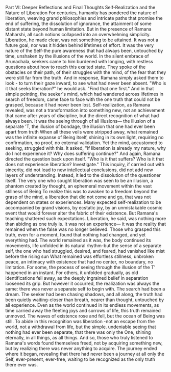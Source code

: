 Part VI: Deeper Reflections and Final Thoughts
Self-Realization and the Nature of Liberation
For centuries, humanity has pondered the nature of liberation, weaving grand philosophies and intricate paths that promise the end of suffering, the dissolution of ignorance, the attainment of some distant state beyond human limitation. But in the presence of Ramana Maharshi, all such notions collapsed into an overwhelming simplicity. Liberation, he made clear, was not something to be attained. It was not a future goal, nor was it hidden behind lifetimes of effort. It was the very nature of the Self-the pure awareness that had always been, untouched by time, unshaken by the illusions of the world.
In the silent embrace of Arunachala, seekers came to him burdened with longing, with restless questions about how to reach this exalted state. They spoke of the obstacles on their path, of their struggles with the mind, of the fear that they were still far from the truth. And in response, Ramana simply asked them to look - to turn their gaze inward, to see what had never been absent. "Who is it that seeks liberation?" he would ask. "Find that one first." And in that simple pointing, the seeker's mind, which had wandered across lifetimes in search of freedom, came face to face with the one truth that could not be grasped, because it had never been lost.
Self-realization, as Ramana revealed, was not a transformation into something new, not an achievement that came after years of discipline, but the direct recognition of what had always been. It was the seeing through of all illusions— the illusion of a separate 'T, the illusion of bondage, the illusion that one had ever been apart from truth
When all these veils were stripped away, what remained was the infinite expanse of Being itself, shining in its own light, requiring no confirmation, no proof, no external validation.
Yet the mind, accustomed to seeking, struggled with this. It asked, "If liberation is already my nature, why do I not experience it? Why does suffering continue?" And again, Ramana directed the question back upon itself. "Who is it that suffers? Who is it that does not experience liberation? Investigate." This inquiry, if carried out with sincerity, did not lead to new intellectual conclusions, did not add new layers of understanding. Instead, it led to the dissolution of the questioner itself. The very one who sought liberation was seen to be an illusion, a phantom created by thought, an ephemeral movement within the vast stillness of Being To realize this was to awaken to a freedom beyond the grasp of the mind, a liberation that did not come and go, that was not dependent on states or experiences. Many expected self-realization to be accompanied by grand visions, by ecstatic joy, by an unmistakable cosmic event that would forever alter the fabric of their existence. But Ramana's teaching shattered such expectations. Liberation, he said, was nothing more than abiding as one truly is. It was not an experience— it was the reality that remained when the false was no longer believed.
Those who grasped this truth, even for a moment, found that nothing had changed, and yet everything had. The world remained as it was, the body continued its movements, life unfolded in its natural rhythm-but the sense of a separate self, the one who had struggled, desired, and feared, had vanished like mist before the rising sun
What remained was effortless stillness, unbroken peace, an intimacy with existence that had no center, no boundary, no limitation.
For some, the process of seeing through the illusion of the T' happened in an instant. For others, it unfolded gradually, as old identifications fell away, as the deeply ingrained belief in separation loosened its grip. But however it occurred, the realization was always the same: there was never a separate self to begin with. The search had been a dream. The seeker had been chasing shadows, and all along, the truth had been quietly waiting-closer than breath, nearer than thought, untouched by all experience.
Even as the world continued in its endless movements, as time carried away the fleeting joys and sorrows of life, this truth remained unmoved. The waves of existence rose and fell, but the ocean of Being was still. To abide in this recognition was liberation -not an escape from the world, not a withdrawal from life, but the simple. undeniable seeing that nothing had ever been separate, that there was only the One, shining eternally, in all things, as all things.
And so, those who truly listened to Ramana's words found themselves freed, not by acquiring something new, but by realizing there was never anything to acquire. The journey ended where it began, revealing that there had never been a journey at all only the Self, ever-present, ever-free, waiting to be recognized as the only truth there ever was.